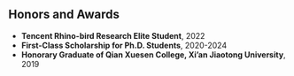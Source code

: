 ## Honors and Awards

<ul style="margin:0 0 5px;">
  <li><a><autocolor><strong>Tencent Rhino-bird Research Elite Student</strong>, 2022</autocolor></a></li>
  <li><a><autocolor><strong>First-Class Scholarship for Ph.D. Students</strong>, 2020-2024</autocolor></a></li>
  <li><a><autocolor><strong>Honorary Graduate of Qian Xuesen College, Xi’an Jiaotong University</strong>, 2019</autocolor></a></li>
</ul>
